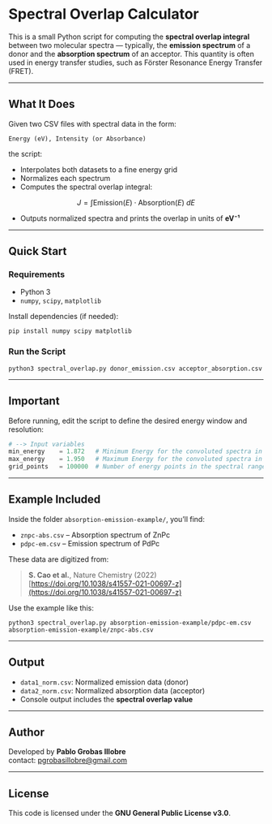 # Spectral Overlap Calculator

This is a small Python script for computing the **spectral overlap integral** between two molecular spectra — typically, the **emission spectrum** of a donor and the **absorption spectrum** of an acceptor. This quantity is often used in energy transfer studies, such as Förster Resonance Energy Transfer (FRET).

---

## What It Does

Given two CSV files with spectral data in the form:

```
Energy (eV), Intensity (or Absorbance)
```

the script:

- Interpolates both datasets to a fine energy grid
- Normalizes each spectrum
- Computes the spectral overlap integral:

$$
J = \int \text{Emission}(E) \cdot \text{Absorption}(E) \ dE
$$


- Outputs normalized spectra and prints the overlap in units of **eV⁻¹**

---

## Quick Start

### Requirements

- Python 3
- `numpy`, `scipy`, `matplotlib`

Install dependencies (if needed):

```
pip install numpy scipy matplotlib
```

### Run the Script

```
python3 spectral_overlap.py donor_emission.csv acceptor_absorption.csv
```

---

## Important

Before running, edit the script to define the desired energy window and resolution:

```python
# --> Input variables
min_energy    = 1.872   # Minimum Energy for the convoluted spectra in eV
max_energy    = 1.950   # Maximum Energy for the convoluted spectra in eV
grid_points   = 100000  # Number of energy points in the spectral range
```

---

## Example Included

Inside the folder `absorption-emission-example/`, you’ll find:

- `znpc-abs.csv` – Absorption spectrum of ZnPc
- `pdpc-em.csv` – Emission spectrum of PdPc

These data are digitized from:

> **S. Cao et al.**, Nature Chemistry (2022)  
> [https://doi.org/10.1038/s41557-021-00697-z](https://doi.org/10.1038/s41557-021-00697-z)

Use the example like this:

```
python3 spectral_overlap.py absorption-emission-example/pdpc-em.csv absorption-emission-example/znpc-abs.csv
```

---

## Output

- `data1_norm.csv`: Normalized emission data (donor)
- `data2_norm.csv`: Normalized absorption data (acceptor)
- Console output includes the **spectral overlap value**

---

## Author

Developed by **Pablo Grobas Illobre**  
contact: pgrobasillobre@gmail.com

---

## License

This code is licensed under the **GNU General Public License v3.0**.
